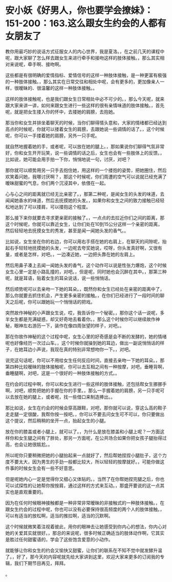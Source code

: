# 安小妖《好男人，你也要学会撩妹》：151-200：163.这么跟女生约会的人都有女朋友了

教你用最巧妙的说话方式征服女人的内心世界，我是夏洛。，在之前几天的课程中呢，跟大家聊了怎么样去跟女生来进行牵手和接吻这样的肢体接触。，那么其实相对来说呢，牵手啊、接吻啊。

这些都是有很明确的爱情指标、爱情信号的这样一种肢体接触，是一种更富有极强的一种肢体接触。，那么其实在日常交往和相处中呢，会有更多的，更加像亲人一样，很暧昧的、很温馨的这样一种肢体接触。。

这样的肢体接触呢，也是我们跟女生日常相处中必不可少的。，那么今天呢，就来跟大家来讲一讲，如何来跟女生进行一些这样的很有亲情味道的肢体接触。，首先呢，就是把女生搂入你的怀中，去搂她的肩膀，去抱她。

那当你和女生并排坐着聊天的时候，当你们聊得情头意和，大家的情绪都已经达到高点的时候呢，你就可以搂着女生的肩膀，去跟她说一些调情的话了。，这个时候呢，你可以一手搂着她的肩膀，另外一只手呢。

就自然地握着她的手，或者呢，可以放在她的腿上。，那如果说你们聊得气氛非常好，你和女生开开玩笑，说一些调情的话之后，女生也会有一些肢体上的反馈。，比如说，她可能会用手拍一下你，悄悄地说一句，讨厌，对吧？

那你就可以顺势用另一只手去抱住她，用这样的一个搂抱的姿势，把她圈住，然后欢笑着问她，我哪讨厌啊？，那这个时候呢，你们周遭的空气可以说就已经充满了暧昧甜蜜的气息，你们两个沉浸其中，依偎在一起。

心与心之间的距离就已经无比亲密了。，那第二种呢，是闻女生的头发的味道，去闻闻她香水的味道，然后去抚摸她的头发。，如果你和女生之间的致力接触已经轻松地达到了可以搂肩，可以搂抱这个程度。

那么接下来你就要去寻求更亲密的接触了。，一点点的去拉近你们之间的距离，那这个时候呢，你就可以靠近女生，让你们处在10到15公分这样一个亲密的距离，然后轻轻地去抚摸女生的秀发，甚至是闻一闻她头发的香气。。

比如说，女生坐在你的右边，你可以用右手搭在她的右肩上，在聊天的间隙呢，抬起右手轻轻地抚摸她的头发，一边呢去夸奖她说，哎呀，你头发真好啊，又很有量，或者是怎样，对吧。，一边凑近她，一边把头靠在她的左肩上。

然后用鼻子凑上去闻一闻她头发的香气，这个动作可以说是性张力爆炮，这个时候女生心里一定是小路乱撞的，对吧。，但是呢，同时她也会沉醉在其中。，那第三种呢，就是耳语，贴着女生的耳朵说话，说一些悄悄话。

然后顺势呢可以去亲吻一下她的耳朵。，既然你和女生已经处在亲密的距离中了，那么你就要去抓住机会，产生更多亲密的接触。，在你们已经进行了一段时间的聊天之后呢，你可以跟她玩一个悄悄话的把戏。

突然故作神秘的小声跟女生说，哎，我告诉你一个秘密。，那你这个话一说呢，多半女生都是充满疑惑，却又好奇地去看着你。，那么这个时候你可以继续故作神秘，眼神左右游历一下，装作在像四周张望的样子，对吧。。

那在你故作神秘的这个过程中呢，女生心里的好奇感是会不断的发酵的，她的情绪呢也好像经历一次过山车。，这个时候你就操到她的耳边，做出一副说悄悄话的样子，在她耳边小声说，我现在真的特别非常想吻你一下。，对吧。

说完这句话呢，你可以不用给女生任何反应时间，直接去亲吻一下她的耳朵。，那第四种比较暧昧的肢体接触呢，你可以去互相之间有一种按摩，对吧，垂睡背啊，垂睡腿啊，对吧，这是一个很好的一种肢体接触的方式。。

在约会的过程中啊，你可以和女生进行一些这样的肢体接触，还包括帮女生挪挪手啊，对吧，顺势把她的手握在你的手里。，那么一手握着她的肩膀，另一只手呢可以去放在她的腿上，或者呢，找一些借口来制造捧出。。

那比如说，女生在约会的时候会穿高跟鞋，对吧，那你就可以说，穿这么高的鞋子走走腿一定很酸，我帮你按一按吧。，你可以不要去问女生可不可以，你只要做出这个提议，然后稍稍的坐开一点，抬起女生的小腿。

放在你的膝盖或者小腿上，就可以了。，为什么是放在膝盖和小腿上呢？一方面这样你和女生腿之间有了胖处，那另一方面呢，在公共场合如果你把女孩子腿抬得过高，也会让她很尴尬。。

所以呢你只要稍微把她的小腿抬起来一点就好了，然后帮她捏捏小腿肚子，这个力度不要太大，因为男生的手劲一般都比较大，所以轻轻的按摩就好。，可能你做这件事的时候女生会有一些不好意思。

但是呢她内心一定是觉得你又细心又体贴的。，当然了在你帮她捏完腿之后，你也可以试探性的让她帮你按按肩，通过这样的方式来互动。，那盛开要说的这一点其实也是直观重要的。

因为在任何时候眼神接触都是一种非常非常暧昧的非接触式的一种肢体接触。，在跟女生约会的过程中呢，你也可以没有必要保持很高频度的两个人的肢体接触。，可以有适当的放松啊，适当的推拉啊，适当的沉默啊。

这个时候就微笑着注视着彼此，用你的眼神去让她感受到你内心的想法，你内心对她的关爱其实就很好。，那总的来说呢，很多时候正确适当的肢体动作啊，它其实是胜过任何甜蜜语的，学会了这些饱含爱意的小动作。

就能够让你和女生的约会又愉快又甜蜜，让你们的联系在不知不觉中就发酵升温了。，好了，那今天的内容呢就先给大家讲到这里，欢迎大家来更多的订阅我的专辑，我们下期节目再见，拜拜。

。